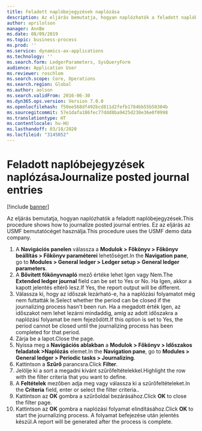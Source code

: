 ```yaml
---
title: Feladott naplóbejegyzések naplózása
description: Az eljárás bemutatja, hogyan naplózhatók a feladott naplóbejegyzések.
author: aprilolson
manager: AnnBe
ms.date: 08/09/2019
ms.topic: business-process
ms.prod: ''
ms.service: dynamics-ax-applications
ms.technology: ''
ms.search.form: LedgerParameters, SysQueryForm
audience: Application User
ms.reviewer: roschlom
ms.search.scope: Core, Operations
ms.search.region: Global
ms.author: aolson
ms.search.validFrom: 2016-06-30
ms.dyn365.ops.version: Version 7.0.0
ms.openlocfilehash: f50ee568df492bcd811d2fefb1784bb55b50384b
ms.sourcegitcommit: 57e1dafa186fec77ddd8ba9425d238e36e0f0998
ms.translationtype: HT
ms.contentlocale: hu-HU
ms.lasthandoff: 03/18/2020
ms.locfileid: "3145052"
---
```

# <a name="journalize-posted-journal-entries"></a><span data-ttu-id="ccc96-103">Feladott naplóbejegyzések naplózása</span><span class="sxs-lookup"><span data-stu-id="ccc96-103">Journalize posted journal entries</span></span>

[!include [banner](../../includes/banner.md)]

<span data-ttu-id="ccc96-104">Az eljárás bemutatja, hogyan naplózhatók a feladott naplóbejegyzések.</span><span class="sxs-lookup"><span data-stu-id="ccc96-104">This procedure shows how to journalize posted journal entries.</span></span> <span data-ttu-id="ccc96-105">Ez az eljárás az USMF bemutatócéget használja.</span><span class="sxs-lookup"><span data-stu-id="ccc96-105">This procedure uses the USMF demo data company.</span></span>

1. <span data-ttu-id="ccc96-106">A **Navigációs panelen** válassza a **Modulok > Főkönyv > Főkönyv beállítás > Főkönyv paraméterei** lehetőséget.</span><span class="sxs-lookup"><span data-stu-id="ccc96-106">In the **Navigation pane**, go to **Modules > General ledger > Ledger setup > General ledger parameters**.</span></span>
2. <span data-ttu-id="ccc96-107">A **Bővített főkönyvnapló** mező értéke lehet Igen vagy Nem.</span><span class="sxs-lookup"><span data-stu-id="ccc96-107">The **Extended ledger journal** field can be set to Yes or No.</span></span> <span data-ttu-id="ccc96-108">Ha Igen, akkor a kapott jelentés eltérő lesz.</span><span class="sxs-lookup"><span data-stu-id="ccc96-108">If Yes, the report output will be different.</span></span>
3. <span data-ttu-id="ccc96-109">Válassza ki, hogy az időszak lezárható-e, ha a naplózási folyamatot még nem futtatták le.</span><span class="sxs-lookup"><span data-stu-id="ccc96-109">Select whether the period can be closed if the journalizing process hasn't been run.</span></span> <span data-ttu-id="ccc96-110">Ha a megadott érték Igen, az időszakot nem lehet lezárni mindaddig, amíg az adott időszakra a naplózási folyamat be nem fejeződött.</span><span class="sxs-lookup"><span data-stu-id="ccc96-110">If this option is set to Yes, the period cannot be closed until the journalizing process has been completed for that period.</span></span>  
4. <span data-ttu-id="ccc96-111">Zárja be a lapot.</span><span class="sxs-lookup"><span data-stu-id="ccc96-111">Close the page.</span></span>
5. <span data-ttu-id="ccc96-112">Nyissa meg a **Navigációs ablakban** a **Modulok > Főkönyv > Időszakos feladatok >Naplózás** elemet.</span><span class="sxs-lookup"><span data-stu-id="ccc96-112">In the **Navigation pane**, go to **Modules > General ledger > Periodic tasks > Journalizing**.</span></span>
6. <span data-ttu-id="ccc96-113">Kattintson a **Szűrő** parancsra.</span><span class="sxs-lookup"><span data-stu-id="ccc96-113">Click **Filter**.</span></span>
7. <span data-ttu-id="ccc96-114">Jelölje ki a sort a megadni kívánt szűrőfeltételekkel.</span><span class="sxs-lookup"><span data-stu-id="ccc96-114">Highlight the row with the filter criteria that you want to define.</span></span>
8. <span data-ttu-id="ccc96-115">A **Feltételek** mezőben adja meg vagy válassza ki a szűrőfeltételeket.</span><span class="sxs-lookup"><span data-stu-id="ccc96-115">In the **Criteria** field, enter or select the filter criteria..</span></span>
9. <span data-ttu-id="ccc96-116">Kattintson az **OK** gombra a szűrőoldal bezárásához.</span><span class="sxs-lookup"><span data-stu-id="ccc96-116">Click **OK** to close the filter page.</span></span>
10. <span data-ttu-id="ccc96-117">Kattintson az **OK** gombra a naplózási folyamat elindításához.</span><span class="sxs-lookup"><span data-stu-id="ccc96-117">Click **OK** to start the journalizing process.</span></span> <span data-ttu-id="ccc96-118">A folyamat befejezése után jelentés készül.</span><span class="sxs-lookup"><span data-stu-id="ccc96-118">A report will be generated after the process is complete.</span></span>  

